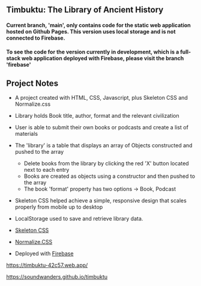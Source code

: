 ## Timbuktu: The Library of Ancient History
#### Current branch, 'main', only contains code for the static web application hosted on Github Pages. This version uses local storage and is not connected to Firebase.
#### To see the code for the version currently in development, which is a full-stack web application deployed with Firebase, please visit the branch 'firebase'

## Project Notes
  - A project created with HTML, CSS, Javascript, plus Skeleton CSS and Normalize.css
  - Library holds Book title, author, format and the relevant civilization
  - User is able to submit their own books or podcasts and create a list of materials
  - The 'library' is a table that displays an array of Objects constructed and pushed to the array
    - Delete books from the library by clicking the red 'X' button located next to each entry
    - Books are created as objects using a constructor and then pushed to the array
    - The book 'format' property has two options -> Book, Podcast
  - Skeleton CSS helped achieve a simple, responsive design that scales properly from mobile up to desktop
  - LocalStorage used to save and retrieve library data.



- <a href = "http://getskeleton.com">Skeleton CSS</a>
- <a href = "https://github.com/necolas/normalize.css/">Normalize.CSS</a>
- Deployed with <a href = "https://firebase.google.com/">Firebase</a>

https://timbuktu-42c57.web.app/

https://soundwanders.github.io/timbuktu
